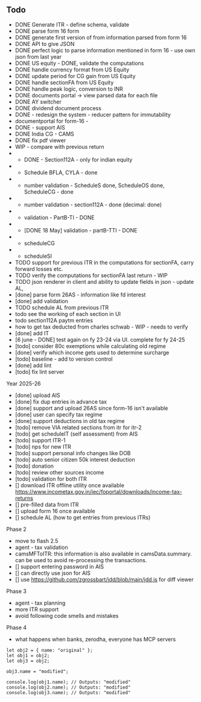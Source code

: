 ## Todo

- DONE Generate ITR - define schema, validate
- DONE parse form 16 form
- DONE generate first version of from information parsed from form 16
- DONE API to give JSON
- DONE perfect logic to parse information mentioned in form 16 - use own json from last year
- DONE US equity - DONE, validate the computations
- DONE handle currency format from US Equity
- DONE update period for CG gain from US Equity
- DONE handle sectionFA from US Equity
- DONE handle peak logic, conversion to INR 
- DONE documents portal -> view parsed data for each file
- DONE AY switcher
- DONE dividend document process
- DONE - redesign the system - reducer pattern for immutability
- documentportal for form-16 - 
- DONE - support AIS
- DONE India CG - CAMS
- DONE fix pdf viewer
- WIP - compare with previous return
- - DONE - Section112A - only for indian equity
- - Schedule BFLA, CYLA - done
- - number validation - ScheduleS done, ScheduleOS done, ScheduleCG - done
- - number validation - section112A - done (decimal: done)
- -  validation - PartB-TI - DONE
- - [DONE 18 May] validation - partB-TTI - DONE
- - scheduleCG
- - scheduleSI
- TODO support for previous ITR in the computations for sectionFA, carry forward losses etc.
- TODO verify the computations for sectionFA last return - WIP
- TODO json renderer in client and ability to update fields in json - update AL,
- [done] parse form 26AS - information like fd interest
- [done] add validation
- TODO schedule AL from previous ITR
- todo see the working of each section in UI
- todo section112A paytm entries
- how to get tax deducted from charles schwab - WIP - needs to verify
- [done] add IT
- [6 june - DONE] test again on fy 23-24 via UI. complete for fy 24-25
- [todo] consider 80c exemptions while calculating old regime
- [done] verify which income gets used to determine surcharge 
- [todo] baseline - add to version control
- [done] add lint
- [todo] fix lint server

Year 2025-26
- [done] upload AIS
- [done] fix dup entries in advance tax
- [done] support and upload 26AS since form-16 isn't available
- [done] user can specify tax regime
- [done] support deductions in old tax regime
- [todo] remove VIA related sections from itr for itr-2
- [todo] get scheduleIT (self assessment) from AIS
- [todo] support ITR-1
- [todo] nps for new ITR
- [todo] support personal info changes like DOB
- [todo] auto senior citizen 50k interest deduction
- [todo] donation
- [todo] review other sources income
- [todo] validation for both ITR
- [] download ITR offline utility once available https://www.incometax.gov.in/iec/foportal/downloads/income-tax-returns 
- [] pre-filled data from ITR
- [] upload form 16 once available
- [] schedule AL (how to get entries from previous ITRs)

Phase 2
- move to flash 2.5
- agent - tax validation
- camsMFToITR: this information is also available in camsData.summary. can be used to avoid re-processing the transactions.
- [] support entering password in AIS
- [] can directly use json for AIS
- [] use https://github.com/zgrossbart/jdd/blob/main/jdd.js for diff viewer

Phase 3
- agent - tax planning
- more ITR support
- avoid following code smells and mistakes

Phase 4
- what happens when banks, zerodha, everyone has MCP servers

```
let obj2 = { name: "original" };
let obj1 = obj2;
let obj3 = obj2;

obj3.name = "modified";

console.log(obj1.name); // Outputs: "modified"
console.log(obj2.name); // Outputs: "modified"
console.log(obj3.name); // Outputs: "modified"
```

